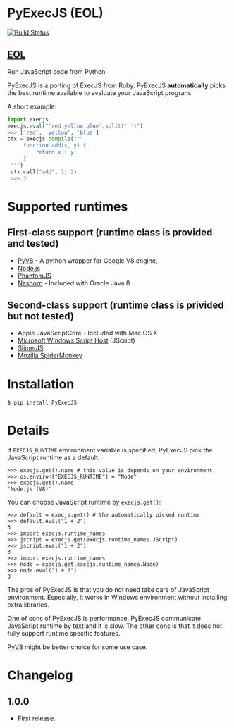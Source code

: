 PyExecJS (EOL)
==============
[![Build Status](https://travis-ci.org/Tim232/PyExecJS.svg?branch=travis-ci)](https://travis-ci.org/Tim232/PyExecJS)

[EOL](https://gist.github.com/doloopwhile/8c6ec7dd4703e8a44e559411cb2ea221)
---

Run JavaScript code from Python.

PyExecJS is a porting of ExecJS from Ruby.
PyExecJS **automatically** picks the best runtime available to evaluate your JavaScript program.

A short example:

```python
import execjs
execjs.eval("'red yellow blue'.split(' ')")
>>> ['red', 'yellow', 'blue']
ctx = execjs.compile("""
     function add(x, y) {
         return x + y;
     }
 """)
 ctx.call("add", 1, 2)
 >>> 3
 ```

# Supported runtimes

## First-class support (runtime class is provided and tested)

* [PyV8](http://code.google.com/p/pyv8/) - A python wrapper for Google V8 engine,
* [Node.js](http://nodejs.org/)
* [PhantomJS](http://phantomjs.org/)
* [Nashorn](http://docs.oracle.com/javase/8/docs/technotes/guides/scripting/nashorn/intro.html#sthref16) - Included with Oracle Java 8

## Second-class support (runtime class is privided but not tested)

* Apple JavaScriptCore - Included with Mac OS X
* [Microsoft Windows Script Host](http://msdn.microsoft.com/en-us/library/9bbdkx3k.aspx) (JScript)
* [SlimerJS](http://slimerjs.org/)
* [Mozilla SpiderMonkey](http://www.mozilla.org/js/spidermonkey/)

# Installation

    $ pip install PyExecJS

# Details

If `EXECJS_RUNTIME` environment variable is specified, PyExecJS pick the JavaScript runtime as a default:

    >>> execjs.get().name # this value is depends on your environment.
    >>> os.environ["EXECJS_RUNTIME"] = "Node"
    >>> execjs.get().name
    'Node.js (V8)'

You can choose JavaScript runtime by `execjs.get()`:

    >>> default = execjs.get() # the automatically picked runtime
    >>> default.eval("1 + 2")
    3
    >>> import execjs.runtime_names
    >>> jscript = execjs.get(execjs.runtime_names.JScript)
    >>> jscript.eval("1 + 2")
    3
    >>> import execjs.runtime_names
    >>> node = execjs.get(execjs.runtime_names.Node)
    >>> node.eval("1 + 2")
    3

The pros of PyExecJS is that you do not need take care of JavaScript environment.
Especially, it works in Windows environment without installing extra libraries.

One of cons of PyExecJS is performance. PyExecJS communicate JavaScript runtime by text and it is slow.
The other cons is that it does not fully support runtime specific features.

[PyV8](https://code.google.com/p/pyv8/) might be better choice for some use case.

# Changelog

## 1.0.0
- First release.
